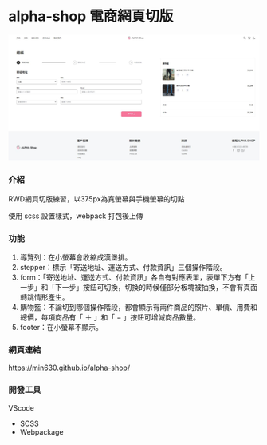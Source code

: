 # alpha-shop 電商網頁切版

![image](./dist/image/screen.JPG)

### 介紹

RWD網頁切版練習，以375px為寬螢幕與手機螢幕的切點

使用 scss 設置樣式，webpack 打包後上傳

### 功能

1. 導覽列：在小螢幕會收縮成漢堡排。
2. stepper：標示「寄送地址、運送方式、付款資訊」三個操作階段。
3. form：「寄送地址、運送方式、付款資訊」各自有對應表單，表單下方有「上一步」和「下一步」按鈕可切換，切換的時候僅部分板塊被抽換，不會有頁面轉跳情形產生。
4. 購物籃：不論切到哪個操作階段，都會顯示有兩件商品的照片、單價、用費和總價，每項商品有「 ＋ 」和「 − 」按鈕可增減商品數量。
5. footer：在小螢幕不顯示。


### 網頁連結

  https://min630.github.io/alpha-shop/

### 開發工具

VScode
 - SCSS
 - Webpackage
